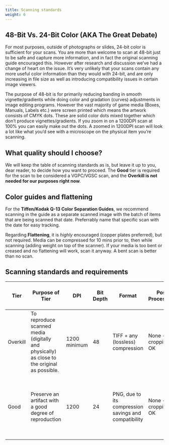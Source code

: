 ```yaml
---
title: Scanning standards
weight: 6
---
```


## 48-Bit Vs. 24-Bit Color (AKA The Great Debate)

For most purposes, outside of photographs or slides, 24-bit color is sufficient for your scans. You are more than welcome to scan at 48-bit just to be safe and capture more information, and in fact the original scanning guide encouraged this. However after research and discussion we’ve had a change of heart on the issue. It’s very unlikely that your scans contain any more useful color information than they would with 24-bit, and are only increasing in file size as well as introducing compatibility issues in certain image viewers.

The purpose of 48-bit is for primarily reducing banding in smooth vignette/gradients while doing color and gradation (curves) adjustments in image editing programs. However the vast majority of game media (Boxes, Manuals, Labels etc.) were screen printed which means the artwork consists of CMYK dots. These are solid color dots mixed together which don’t produce vignettes/gradients.  If you zoom in on a 1200DPI scan at 100% you can easily make out the dots. A zoomed in 1200DPI scan will look a lot like what you’d see with a microscope on the physical item you’re scanning.

## What quality should I choose?

We will keep the table of scanning standards as is, but leave it up to you, dear reader, to decide how you want to proceed. The **Good** tier is required for the scan to be considered a VGPC/VGSC scan, and the **Overkill is not needed for our purposes right now**.

## Color guides and flattening

For the **Tiffen/Kodak Q-13 Color Separation Guides**, we recommend scanning in the guide as a separate scanned  image with the batch of items that are being scanned that date. Preferrably name that specific scan with the date for easy tracking.

Regarding **Flattening**, it is _highly_ encouraged (copper plates preferred), but not required. Media can be compressed for 10 mins prior to, then while scanning (adding weight on top of the scanner). If your media is too bent or creased and no flattening will work, scan it anyway. A bent scan is better than no scan.

## Scanning standards and requirements

| Tier | Purpose of Tier | DPI | Bit Depth |Format |Post Processing | Pre Processing | ICC Profile |RAW Files	| Tiffen/Kodak Q-13 Color Separation Guide |Flattening |
|--------|------------------|-|-|-|-------------------|---------------|---------------|-----------|-----------------------|------------|
| Overkill | To reproduce scanned media (digitally and physically) as close to the original as possible.	| 1200 minimum | 48 | TIFF + any (lossless) compression	| None - cropping OK | None | Calibrated for individual scanner | Y | Y | No |
| Good | Preserve an artifact with a good degree of reproduction | 1200 | 24 | PNG, due to its compression savings and compatibility | None - cropping OK | None | Calibrated for individual scanner or Using generic profile for specific scanner model | Y | N | No |